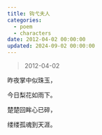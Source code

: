 ```yaml
---
title: 钩弋夫人
categories:
  - poem
  - characters
date: 2012-04-02 00:00:00
updated: 2024-09-02 00:00:00
---
```


> 2012-04-02

昨夜掌中似珠玉，

今日梨花如雨下。

楚楚回眸心已碎，

缕缕孤魂到天涯。
